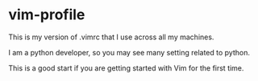 # vim-profile
This is my version of .vimrc that I use across all my machines. 

I am a python developer, so you may see many setting related to python. 

This is a good start if you are getting started with Vim for the first time. 
